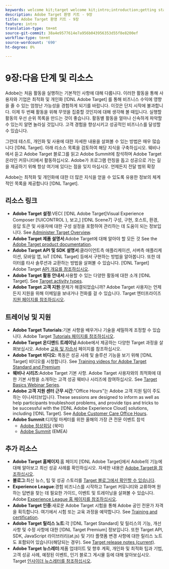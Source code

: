 ```yaml
---
keywords: welcome kit;target welcome kit;intro;introduction;getting started
description: Adobe Target 환영 키트 - 9장
title: Adobe Target 환영 키트 - 9장
feature: intro
translation-type: tm+mt
source-git-commit: 38a4e9577614e7a956b043956353d55f8e8200ef
workflow-type: tm+mt
source-wordcount: '690'
ht-degree: 0%

---
```



# 9장:다음 단계 및 리소스

Adobe는 처음 활동을 실행하는 기본적인 사항에 대해 다룹니다. 이러한 활동을 통해 사용자와 기업은 최적화 및 개인화 [!DNL Adobe Target] 를 통해 비즈니스 수익에 영향을 줄 수 있는 엄청난 가능성을 경험하게 되기를 바랍니다. 이것은 단지 시작에 불과합니다. 이제 두 번째 활동을 위해 무엇을 집중할 것인지에 대해 생각해 볼 때입니다. 실행할 활동의 우선 순위 목록을 만드는 것이 좋습니다. 활동별 활동을 얼마나 신속하게 파악할 수 있는지 알면 놀라실 것입니다. 고객 경험을 향상시키고 성공적인 비즈니스를 달성할 수 있습니다.

그런데 테스트, 개인화 및 사용에 대한 자세한 내용을 살펴볼 수 있는 방법은 매우 많습니다 [!DNL Target]. 아래 리소스 목록을 검토하여 해당 지식을 구축하십시오. 웨비나에서 듣고 Adobe Target 블로그를 읽고 Adobe Summit에 참석하며 Adobe Target 온라인 커뮤니티에서 활동하십시오. Adobe가 프로그램 런칭을 돕고 성공으로 가는 길을 제공하기 위해 항상 여기에 있다는 점을 잊지 마십시오. 언제든지 전달 범위 확장

Adobe는 최적화 및 개인화에 대한 더 많은 지식을 얻을 수 있도록 유용한 정보의 체계적인 목록을 제공합니다 [!DNL Target].

## 리소스 링크

* **Adobe Target 설정**:VEC( [!DNL Adobe Target]Visual Experience Composer [!UICONTROL ), 보고,] [!DNL Scene7] 구성, 구현, 호스트, 환경, 응답 토큰 및 사용자에 대한 구성 설정을 포함하여 관리하는 데 도움이 되는 정보입니다. See [Administer Target Overview](/help/administrating-target/administrating-target.md).
* **Adobe Target 제품 설명서**:Adobe Target에 대해 알아야 할 모든 것 See the [Adobe Target product documentation](https://docs.adobe.com/content/help/en/target/using/target-home.html).
* **Adobe Target API 및 SDK 설명서**:클라이언트측 애플리케이션, 서버측 애플리케이션, 모바일 앱, IoT [!DNL Target] 등에서 구현하는 방법을 알아봅니다. 또한 데이터를 타사 솔루션과 교환하는 방법을 살펴볼 수 있습니다. [!DNL Target] Adobe Target [API 개요를 참조하십시오](/help/api/api-overview.md).
* **Adobe Target 활동 안내서**:사용할 수 있는 다양한 활동에 대한 소개 [!DNL Target]. See [Target activity types](/help/c-activities/target-activities-guide.md).
* **Adobe Target 고객 지원**:문제가 해결되었습니까? Adobe Target 사용자는 언제든지 지원을 위해 이메일을 보내거나 전화를 걸 수 있습니다. Target 엔터프라이즈 [지원 페이지를 참조하십시오](https://helpx.adobe.com/contact/enterprise-support.ec.html#target).

## 트레이닝 및 지원

* **Adobe Target Tutorials**:기본 사항을 배우거나 기술을 세밀하게 조정할 수 있습니다. Adobe Target [Tutorials 페이지를 참조하십시오](https://docs.adobe.com/content/help/en/target-learn/tutorials/overview.html).
* **Adobe Target 온디맨드 트레이닝**:Adobe에서 제공하는 다양한 Target 과정을 살펴보십시오. Adobe [교육 및 자습서](https://helpx.adobe.com/learning.html?promoid=KAUDK) 페이지를 참조하십시오.
* **Adobe Target 비디오:** 폭동은 성공 사례 및 솔루션 기능을 보기 위해 [!DNL Target] 비디오를 시청합니다. See [Training videos for Adobe Target Standard and Premium](/help/c-intro/target-standard-premium-training-videos.md)
* **웨비나 시리즈**:Adobe Target 기본 사항. Adobe Target 사용자와의 최적화에 대한 기본 사항을 소개하는 고객 성공 웨비나 시리즈에 참여하십시오. See [Target Basics Webinar Series](/help/cmp-resources-and-contact-information.md#concept_11902FAC95C64479AABE020557A7EEE4).
* **Adobe 고객 지원 센터 근무 시간**:&quot;Office Hours&quot;는 Adobe 고객 지원 팀이 주도하는 이니셔티브입니다. These sessions are designed to inform as well as help participants troubleshoot problems, and provide tips and tricks to be successful with the [!DNL Adobe Experience Cloud] solutions, including [!DNL Target]. See [Adobe Customer Care Office Hours](/help/cmp-resources-and-contact-information.md#concept_58EA30379D3B48C4848BA2A8C464A5B7).
* **Adobe Summit**:디지털 마케터를 위한 올해의 가장 큰 전문 이벤트 참석
   * [Adobe 정상회담](https://summit.adobe.com/na/) (북미)
   * [Adobe Summit](http://summit-emea.adobe.com/emea/) (EMEA)

## 추가 리소스

* **Adobe Target 홈페이지**:홈 페이지 [!DNL Adobe Target]에서 Adobe의 기능에 대해 알아보고 최신 성공 사례를 확인하십시오. 자세한 내용은 [Adobe Target을 참조하십시오](https://www.adobe.com/kr/marketing/target.html).
* **블로그**:최신 뉴스, 팁 및 성공 스토리를 [Target 블로그에서 확인할 수 있습니다](https://blog.adobe.com/en/2020/07/29/adobe-target-announces-enhanced-analytics-measurement-for-ai-powered-testing-and-personalization.html#gs.di9df5).
* **Experience League**:경험 비즈니스를 시작하고 Target 커뮤니티와 교류하며 원하는 답변을 찾는 데 필요한 가이드, 이벤트 및 트레이닝을 살펴볼 수 있습니다. Adobe [Experience League 홈 페이지를 참조하십시오](https://experienceleague.adobe.com/#home).
* **Adobe Target 인증**:새로운 Adobe Target 시험을 통해 Adobe 공인 전문가 자격을 획득합니다. 여기에서 시험 또는 교육 과정을 예약합니다. See [Training and certification](/help/c-intro/training-and-certification.md).
* **Adobe Target 릴리스 노트**:각 [!DNL Target Standard] 및 릴리스의 기능, 개선 사항 및 수정 사항에 대한 [!DNL Target Premium] 정보입니다. 또한 Target API, SDK, JavaScript 라이브러리(at.js) 및 기타 플랫폼 변경 사항에 대한 릴리스 노트도 포함되어 있습니다(해당되는 경우). See [Target release notes (current)](/help/r-release-notes/release-notes.md).
* **Adobe Target 뉴스레터**:제품 업데이트 및 향후 계획, 개인화 및 최적화 팁과 기법, 고객 성공 사례, 예정된 이벤트, 인기 블로그 게시물 등에 대해 알아보십시오. Target [인사이더 뉴스레터를 참조하십시오](/help/r-release-notes/target-insider-newsletter.md).

